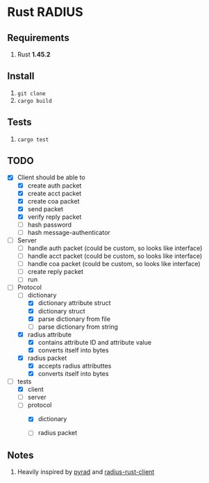 # Rust RADIUS 

## Requirements
1. Rust **1.45.2**


## Install
1. `git clone `
2. `cargo build`


## Tests
1. `cargo test`


## TODO
- [x] Client should be able to
  - [x] create auth  packet
  - [x] create acct  packet
  - [x] create coa   packet
  - [x] send         packet
  - [x] verify reply packet
  - [ ] hash password
  - [ ] hash message-authenticator
- [ ] Server
  - [ ] handle auth packet (could be custom, so looks like interface)
  - [ ] handle acct packet (could be custom, so looks like interface)
  - [ ] handle coa  packet (could be custom, so looks like interface)
  - [ ] create reply packet
  - [ ] run
- [ ] Protocol
  - [ ] dictionary
    - [x] dictionary attribute struct
    - [x] dictionary struct
    - [x] parse dictionary from file
    - [ ] parse dictionary from string
  - [x] radius attribute 
    - [x] contains attribute ID and attribute value
    - [x] converts itself into bytes
  - [x] radius packet
    - [x] accepts  radius attributtes
    - [x] converts itself into bytes
- [ ] tests
  - [x] client
  - [ ] server
  - [ ] protocol
    - [x] dictionary
    - [ ] radius packet


## Notes
1. Heavily inspired by [pyrad](https://github.com/pyradius/pyrad) and [radius-rust-client](https://github.com/athonet-open/rust-radius-client)
